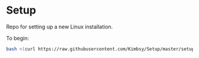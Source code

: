 # Setup
Repo for setting up a new Linux installation.

To begin:
```bash
bash <(curl https://raw.githubusercontent.com/Kimbsy/Setup/master/setup.sh)
```
